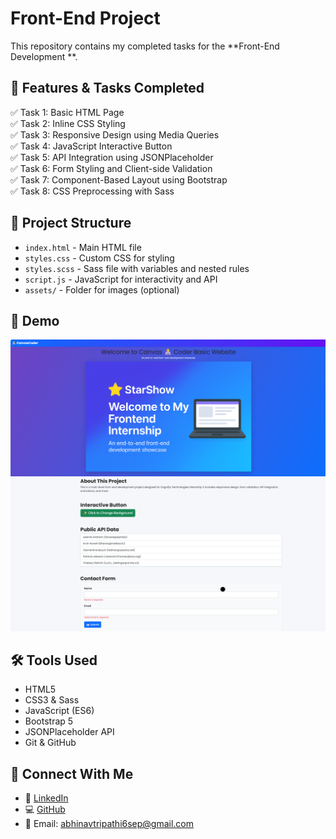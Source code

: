 
#  Front-End  Project

This repository contains my completed tasks for the **Front-End Development **.

## 🚀 Features & Tasks Completed

✅ Task 1: Basic HTML Page  
✅ Task 2: Inline CSS Styling  
✅ Task 3: Responsive Design using Media Queries  
✅ Task 4: JavaScript Interactive Button  
✅ Task 5: API Integration using JSONPlaceholder  
✅ Task 6: Form Styling and Client-side Validation  
✅ Task 7: Component-Based Layout using Bootstrap  
✅ Task 8: CSS Preprocessing with Sass

## 📂 Project Structure

- `index.html` - Main HTML file
- `styles.css` - Custom CSS for styling
- `styles.scss` - Sass file with variables and nested rules
- `script.js` - JavaScript for interactivity and API
- `assets/` - Folder for images (optional)

## 📸 Demo
![home](image.png)
![home2](image-1.png)

## 🛠️ Tools Used

- HTML5  
- CSS3 & Sass  
- JavaScript (ES6)  
- Bootstrap 5  
- JSONPlaceholder API  
- Git & GitHub

## 📢 Connect With Me

- 💼 [LinkedIn](https://www.linkedin.com/in/abhinav-tripathi-770224253/)  
- 💻 [GitHub](https://github.com/0609Abhinav)  
- 📧 Email: abhinavtripathi6sep@gmail.com


